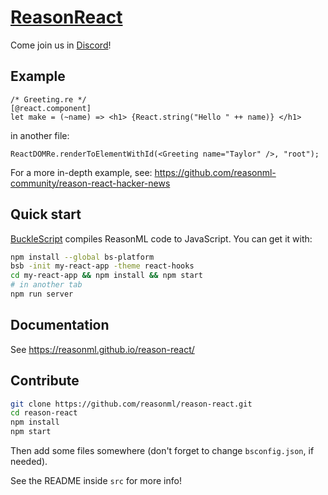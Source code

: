# [ReasonReact](https://reasonml.github.io/reason-react/)

Come join us in [Discord](https://discord.gg/reasonml)!

## Example

```reason
/* Greeting.re */
[@react.component]
let make = (~name) => <h1> {React.string("Hello " ++ name)} </h1>
```

in another file:

```reason
ReactDOMRe.renderToElementWithId(<Greeting name="Taylor" />, "root");
```

For a more in-depth example, see: https://github.com/reasonml-community/reason-react-hacker-news

## Quick start

[BuckleScript](http://bucklescript.github.io/) compiles ReasonML code to JavaScript. You can get it with:

```sh
npm install --global bs-platform
bsb -init my-react-app -theme react-hooks
cd my-react-app && npm install && npm start
# in another tab
npm run server
```

## Documentation

See https://reasonml.github.io/reason-react/

## Contribute

```sh
git clone https://github.com/reasonml/reason-react.git
cd reason-react
npm install
npm start
```

Then add some files somewhere (don't forget to change `bsconfig.json`, if needed).

See the README inside `src` for more info!

